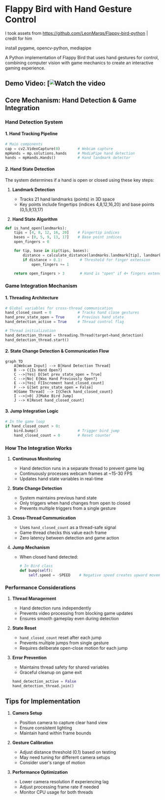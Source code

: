 # Flappy Bird with Hand Gesture Control

I took assets from https://github.com/LeonMarqs/Flappy-bird-python | credit for him

install pygame, opencv-python, mediapipe



A Python implementation of Flappy Bird that uses hand gestures for control, combining computer vision with game mechanics to create an interactive gaming experience.

## Demo Video: [![Watch the video](https://www.linkedin.com/feed/update/urn:li:activity:7219526168079712258/)

## Core Mechanism: Hand Detection & Game Integration

### Hand Detection System

#### 1. Hand Tracking Pipeline
```python
# Main components
cap = cv2.VideoCapture(0)        # Webcam capture
mpHands = mp.solutions.hands     # MediaPipe hand detection
hands = mpHands.Hands()          # Hand landmark detector
```

#### 2. Hand State Detection
The system determines if a hand is open or closed using these key steps:

1. **Landmark Detection**
   - Tracks 21 hand landmarks (points) in 3D space
   - Key points include fingertips (indices 4,8,12,16,20) and base points (0,5,9,13,17)

2. **Hand State Algorithm**
```python
def is_hand_open(landmarks):
    tips = [4, 8, 12, 16, 20]    # Fingertip indices
    bases = [0, 5, 9, 13, 17]    # Base point indices
    open_fingers = 0

    for tip, base in zip(tips, bases):
        distance = calculate_distance(landmarks.landmark[tip], landmarks.landmark[base])
        if distance > 0.1:        # Threshold for finger extension
            open_fingers += 1

    return open_fingers > 3       # Hand is "open" if 4+ fingers extended
```

### Game Integration Mechanism

#### 1. Threading Architecture
```python
# Global variables for cross-thread communication
hand_closed_count = 0            # Tracks hand close gestures
hand_prev_state_open = True      # Previous hand state
hand_detection_active = True     # Thread control flag

# Thread initialization
hand_detection_thread = threading.Thread(target=hand_detection)
hand_detection_thread.start()
```

#### 2. State Change Detection & Communication Flow

```mermaid
graph TD
    A[Webcam Input] --> B[Hand Detection Thread]
    B --> C{Is Hand Open?}
    C -->|Yes| D[Set prev_state_open = True]
    C -->|No| E{Was Hand Previously Open?}
    E -->|Yes| F[Increment hand_closed_count]
    F --> G[Set prev_state_open = False]
    H[Game Thread] --> I{Check hand_closed_count}
    I -->|>0| J[Make Bird Jump]
    J --> K[Reset hand_closed_count]
```

#### 3. Jump Integration Logic
```python
# In the game loop
if hand_closed_count > 0:
    bird.bump()                  # Trigger bird jump
    hand_closed_count = 0        # Reset counter
```

### How The Integration Works

1. **Continuous Monitoring**
   - Hand detection runs in a separate thread to prevent game lag
   - Continuously processes webcam frames at ~15-30 FPS
   - Updates hand state variables in real-time

2. **State Change Detection**
   - System maintains previous hand state
   - Only triggers when hand changes from open to closed
   - Prevents multiple triggers from a single gesture

3. **Cross-Thread Communication**
   - Uses `hand_closed_count` as a thread-safe signal
   - Game thread checks this value each frame
   - Zero latency between detection and game action

4. **Jump Mechanism**
   - When closed hand detected:
     ```python
     # In Bird class
     def bump(self):
         self.speed = -SPEED    # Negative speed creates upward movement
     ```

### Performance Considerations

1. **Thread Management**
   - Hand detection runs independently
   - Prevents video processing from blocking game updates
   - Ensures smooth gameplay even during detection

2. **State Reset**
   - `hand_closed_count` reset after each jump
   - Prevents multiple jumps from single gesture
   - Requires deliberate open-close motion for each jump

3. **Error Prevention**
   - Maintains thread safety for shared variables
   - Graceful cleanup on game exit
   ```python
   hand_detection_active = False
   hand_detection_thread.join()
   ```

## Tips for Implementation

1. **Camera Setup**
   - Position camera to capture clear hand view
   - Ensure consistent lighting
   - Maintain hand within frame bounds

2. **Gesture Calibration**
   - Adjust distance threshold (0.1) based on testing
   - May need tuning for different camera setups
   - Consider user's range of motion

3. **Performance Optimization**
   - Lower camera resolution if experiencing lag
   - Adjust processing frame rate if needed
   - Monitor CPU usage for both threads
